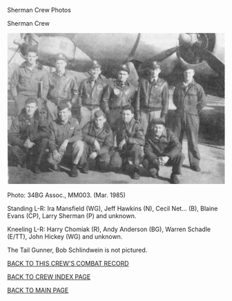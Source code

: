 
Sherman Crew Photos






 




Sherman Crew  
  

![](Sherman.jpg)  

Photo: 34BG Assoc., MM003. (Mar. 1985\)  

Standing L-R: Ira Mansfield (WG), Jeff Hawkins (N), Cecil Net... (B), Blaine Evans (CP), Larry Sherman (P) and unknown.  

Kneeling L-R: Harry Chomiak (R), Andy Anderson (BG), Warren Schadle (E/TT), John Hickey (WG) and unknown.  

The Tail Gunner, Bob Schlindwein is not pictured.  

  

[BACK TO THIS CREW'S COMBAT RECORD](ValorToVictory/crews/Sherman.md)  

[BACK TO CREW INDEX PAGE](ValorToVictory/000crews.md)  

[BACK TO MAIN PAGE](ValorToVictory/index.html)


